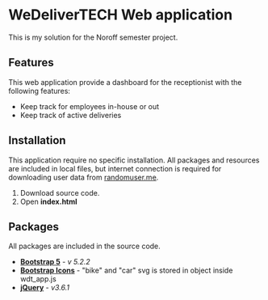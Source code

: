 # WeDeliverTECH Web application

This is my solution for the Noroff semester project.

## Features

This web application provide a dashboard for the receptionist with the following features:

- Keep track for employees in-house or out
- Keep track of active deliveries

## Installation

This application require no specific installation. All packages and resources are included in local files, 
but internet connection is required for downloading user data from [randomuser.me](https://randomuser.me/).
1. Download source code.
2. Open **index.html**


## Packages

All packages are included in the source code.

- [**Bootstrap 5**](https://getbootstrap.com/) - _v 5.2.2_
- [**Bootstrap Icons**](https://icons.getbootstrap.com/) - "bike" and "car" svg is stored in object inside wdt_app.js
- [**jQuery**](https://jquery.com/) - _v3.6.1_